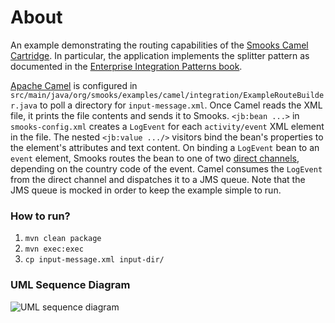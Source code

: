 About
=====

An example demonstrating the routing capabilities of the [Smooks Camel Cartridge](https://github.com/smooks/smooks-camel-cartridge/). In particular, the application implements the splitter pattern as documented in the [Enterprise Integration Patterns book](https://www.enterpriseintegrationpatterns.com/patterns/messaging/Sequencer.html).

[Apache Camel](https://camel.apache.org/) is configured in `src/main/java/org/smooks/examples/camel/integration/ExampleRouteBuilder.java` to poll a directory for `input-message.xml`. Once Camel reads the XML file, it prints the file contents and sends it to Smooks. `<jb:bean ...>` in `smooks-config.xml` creates a `LogEvent` for each `activity/event` XML element in the file. The nested `<jb:value .../>` visitors bind the bean's properties to the element's attributes and text content. On binding a `LogEvent` bean to an `event` element, Smooks routes the bean to one of two [direct channels](https://camel.apache.org/components/3.21.x/direct-component.html), depending on the country code of the event. Camel consumes the `LogEvent` from the direct channel and dispatches it to a JMS queue. Note that the JMS queue is mocked in order to keep the example simple to run.

### How to run?

1. `mvn clean package`
2. `mvn exec:exec`
3. `cp input-message.xml input-dir/`

### UML Sequence Diagram

![UML sequence diagram](docs/images/camel-integration.png)